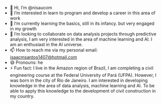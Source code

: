 - 👋 Hi, I’m @nisaucom
- 👀 I’m interested in learn to program and develop a career in this area of ​​work
- 🌱 I’m currently learning the basics, still in its infancy. but very engaged in my growth
- 💞️ I’m looking to collaborate on data analysis projects through predictive analysis, I am very interested in the area of ​​machine learning and AI. I am an enthusiast in the AI ​​universe.
- 📫 How to reach me via my personal email: isaacmsantos1407@hotmail.com
- 😄 Pronouns: he
- ⚡ Fun fact: I live in the Amazon region of Brazil, I am completing a civil engineering course at the Federal University of Pará (UFPA). However, I was born in the city of Rio de Janeiro. I am interested in developing knowledge in the area of ​​data analysis, machine learning and AI. To be able to apply this knowledge to the development of civil construction in my country.

<!---
nisaucom/nisaucom is a ✨ special ✨ repository because its `README.md` (this file) appears on your GitHub profile.
You can click the Preview link to take a look at your changes.
--->
